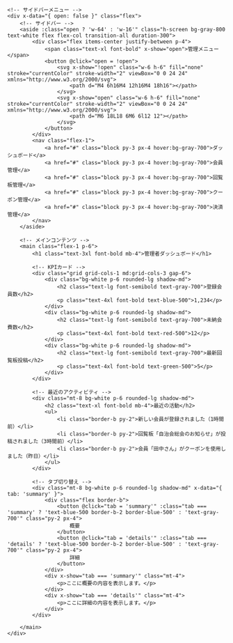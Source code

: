 <!DOCTYPE html>
<html lang="ja">
<head>
    <meta charset="UTF-8">
    <meta name="viewport" content="width=device-width, initial-scale=1.0">
    <title>管理者ダッシュボード</title>
    <script src="https://cdn.tailwindcss.com"></script>
    <script src="https://unpkg.com/alpinejs" defer></script>
</head>
<body class="bg-gray-100 font-sans leading-normal tracking-normal">

    <!-- サイドバーメニュー -->
    <div x-data="{ open: false }" class="flex">
        <!-- サイドバー -->
        <aside :class="open ? 'w-64' : 'w-16'" class="h-screen bg-gray-800 text-white flex flex-col transition-all duration-300">
            <div class="flex items-center justify-between p-4">
                <span class="text-xl font-bold" x-show="open">管理メニュー</span>
                <button @click="open = !open">
                    <svg x-show="!open" class="w-6 h-6" fill="none" stroke="currentColor" stroke-width="2" viewBox="0 0 24 24" xmlns="http://www.w3.org/2000/svg">
                        <path d="M4 6h16M4 12h16M4 18h16"></path>
                    </svg>
                    <svg x-show="open" class="w-6 h-6" fill="none" stroke="currentColor" stroke-width="2" viewBox="0 0 24 24" xmlns="http://www.w3.org/2000/svg">
                        <path d="M6 18L18 6M6 6l12 12"></path>
                    </svg>
                </button>
            </div>
            <nav class="flex-1">
                <a href="#" class="block py-3 px-4 hover:bg-gray-700">ダッシュボード</a>
                <a href="#" class="block py-3 px-4 hover:bg-gray-700">会員管理</a>
                <a href="#" class="block py-3 px-4 hover:bg-gray-700">回覧板管理</a>
                <a href="#" class="block py-3 px-4 hover:bg-gray-700">クーポン管理</a>
                <a href="#" class="block py-3 px-4 hover:bg-gray-700">決済管理</a>
            </nav>
        </aside>

        <!-- メインコンテンツ -->
        <main class="flex-1 p-6">
            <h1 class="text-3xl font-bold mb-4">管理者ダッシュボード</h1>

            <!-- KPIカード -->
            <div class="grid grid-cols-1 md:grid-cols-3 gap-6">
                <div class="bg-white p-6 rounded-lg shadow-md">
                    <h2 class="text-lg font-semibold text-gray-700">登録会員数</h2>
                    <p class="text-4xl font-bold text-blue-500">1,234</p>
                </div>
                <div class="bg-white p-6 rounded-lg shadow-md">
                    <h2 class="text-lg font-semibold text-gray-700">未納会費数</h2>
                    <p class="text-4xl font-bold text-red-500">12</p>
                </div>
                <div class="bg-white p-6 rounded-lg shadow-md">
                    <h2 class="text-lg font-semibold text-gray-700">最新回覧板投稿</h2>
                    <p class="text-4xl font-bold text-green-500">5</p>
                </div>
            </div>

            <!-- 最近のアクティビティ -->
            <div class="mt-8 bg-white p-6 rounded-lg shadow-md">
                <h2 class="text-xl font-bold mb-4">最近の活動</h2>
                <ul>
                    <li class="border-b py-2">新しい会員が登録されました（1時間前）</li>
                    <li class="border-b py-2">回覧板「自治会総会のお知らせ」が投稿されました（3時間前）</li>
                    <li class="border-b py-2">会員「田中さん」がクーポンを使用しました（昨日）</li>
                </ul>
            </div>

            <!-- タブ切り替え -->
            <div class="mt-8 bg-white p-6 rounded-lg shadow-md" x-data="{ tab: 'summary' }">
                <div class="flex border-b">
                    <button @click="tab = 'summary'" :class="tab === 'summary' ? 'text-blue-500 border-b-2 border-blue-500' : 'text-gray-700'" class="py-2 px-4">
                        概要
                    </button>
                    <button @click="tab = 'details'" :class="tab === 'details' ? 'text-blue-500 border-b-2 border-blue-500' : 'text-gray-700'" class="py-2 px-4">
                        詳細
                    </button>
                </div>
                <div x-show="tab === 'summary'" class="mt-4">
                    <p>ここに概要の内容を表示します。</p>
                </div>
                <div x-show="tab === 'details'" class="mt-4">
                    <p>ここに詳細の内容を表示します。</p>
                </div>
            </div>

        </main>
    </div>

</body>
</html>
